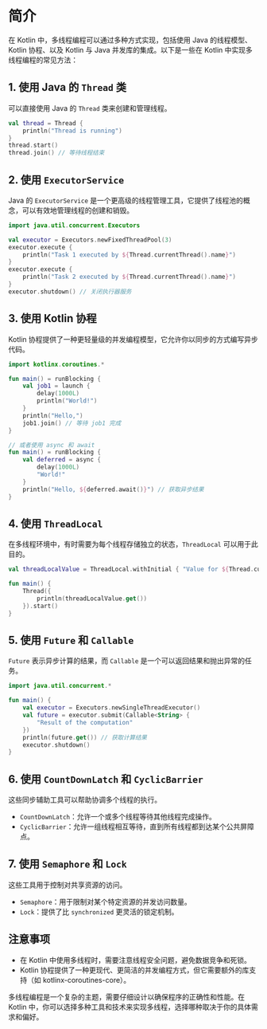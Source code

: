 # 简介

在 Kotlin 中，多线程编程可以通过多种方式实现，包括使用 Java 的线程模型、Kotlin 协程、以及 Kotlin 与 Java 并发库的集成。以下是一些在 Kotlin 中实现多线程编程的常见方法：

## 1. 使用 Java 的 `Thread` 类

可以直接使用 Java 的 `Thread` 类来创建和管理线程。

```kotlin
val thread = Thread {
    println("Thread is running")
}
thread.start()
thread.join() // 等待线程结束
```

## 2. 使用 `ExecutorService`

Java 的 `ExecutorService` 是一个更高级的线程管理工具，它提供了线程池的概念，可以有效地管理线程的创建和销毁。

```kotlin
import java.util.concurrent.Executors

val executor = Executors.newFixedThreadPool(3)
executor.execute {
    println("Task 1 executed by ${Thread.currentThread().name}")
}
executor.execute {
    println("Task 2 executed by ${Thread.currentThread().name}")
}
executor.shutdown() // 关闭执行器服务
```

## 3. 使用 Kotlin 协程

Kotlin 协程提供了一种更轻量级的并发编程模型，它允许你以同步的方式编写异步代码。

```kotlin
import kotlinx.coroutines.*

fun main() = runBlocking {
    val job1 = launch {
        delay(1000L)
        println("World!")
    }
    println("Hello,")
    job1.join() // 等待 job1 完成
}

// 或者使用 async 和 await
fun main() = runBlocking {
    val deferred = async {
        delay(1000L)
        "World!"
    }
    println("Hello, ${deferred.await()}") // 获取异步结果
}
```

## 4. 使用 `ThreadLocal`

在多线程环境中，有时需要为每个线程存储独立的状态，`ThreadLocal` 可以用于此目的。

```kotlin
val threadLocalValue = ThreadLocal.withInitial { "Value for ${Thread.currentThread().name}" }

fun main() {
    Thread({
        println(threadLocalValue.get())
    }).start()
}
```

## 5. 使用 `Future` 和 `Callable`

`Future` 表示异步计算的结果，而 `Callable` 是一个可以返回结果和抛出异常的任务。

```kotlin
import java.util.concurrent.*

fun main() {
    val executor = Executors.newSingleThreadExecutor()
    val future = executor.submit(Callable<String> {
        "Result of the computation"
    })
    println(future.get()) // 获取计算结果
    executor.shutdown()
}
```

## 6. 使用 `CountDownLatch` 和 `CyclicBarrier`

这些同步辅助工具可以帮助协调多个线程的执行。

- `CountDownLatch`：允许一个或多个线程等待其他线程完成操作。
- `CyclicBarrier`：允许一组线程相互等待，直到所有线程都到达某个公共屏障点。

## 7. 使用 `Semaphore` 和 `Lock`

这些工具用于控制对共享资源的访问。

- `Semaphore`：用于限制对某个特定资源的并发访问数量。
- `Lock`：提供了比 `synchronized` 更灵活的锁定机制。

## 注意事项

- 在 Kotlin 中使用多线程时，需要注意线程安全问题，避免数据竞争和死锁。
- Kotlin 协程提供了一种更现代、更简洁的并发编程方式，但它需要额外的库支持（如 kotlinx-coroutines-core）。

多线程编程是一个复杂的主题，需要仔细设计以确保程序的正确性和性能。在 Kotlin 中，你可以选择多种工具和技术来实现多线程，选择哪种取决于你的具体需求和偏好。
